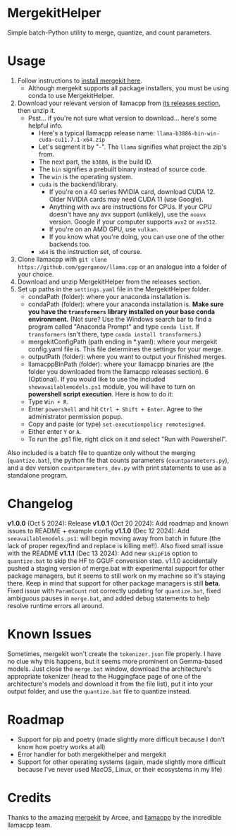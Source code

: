 # MergekitHelper
Simple batch-Python utility to merge, quantize, and count parameters.

# Usage

1. Follow instructions to [install mergekit here](https://github.com/arcee-ai/mergekit/tree/main?tab=readme-ov-file#installation).
	- Although mergekit supports all package installers, you must be using conda to use MergekitHelper.
2. Download your relevant version of llamacpp from [its releases section](https://github.com/ggerganov/llama.cpp/releases/), then unzip it.
	- Psst... if you're not sure what version to download... here's some helpful info.
    	- Here's a typical llamacpp release name: `llama-b3886-bin-win-cuda-cu11.7.1-x64.zip`
    	- Let's segment it by "-". The `llama` signifies what project the zip's from.
    	- The next part, the `b3886`, is the build ID.
    	- The `bin` signifies a prebuilt binary instead of source code.
    	- The `win` is the operating system.
    	- `cuda` is the backend/library.
        	- If you're on a 40 series NVIDIA card, download CUDA 12. Older NVIDIA cards may need CUDA 11 (use Google).
        	- Anything with `avx` are instructions for CPUs. If your CPU doesn't have any avx support (unlikely), use the `noavx` version. Google if your computer supports `avx2` or `avx512`.
        	- If you're on an AMD GPU, use `vulkan`.
        	- If you know what you're doing, you can use one of the other backends too.
    	- `x64` is the instruction set, of course.
3. Clone llamacpp with `git clone https://github.com/ggerganov/llama.cpp` or an analogue into a folder of your choice.
4. Download and unzip MergekitHelper from the releases section.
5. Set up paths in the `settings.yaml` file in the MergekitHelper folder.
	- condaPath (folder): where your anaconda installation is.
	- condaPath (folder): where your anaconda installation is. **Make sure you have the `transformers` library installed on your base conda environment.** (Not sure? Use the Windows search bar to find a program called "Anaconda Prompt" and type `conda list`. If `transformers` isn't there, type `conda install transformers`.)
	- mergekitConfigPath (path ending in *.yaml): where your mergekit config.yaml file is. This file determines the settings for your merge.
	- outputPath (folder): where you want to output your finished merges.
	- llamacppBinPath (folder): where your llamacpp binaries are (the folder you downloaded from the llamacpp releases section).
6 (Optional). If you would like to use the included `showavailablemodels.ps1` module, you will have to turn on **powershell script execution**. Here is how to do it:
	- Type `Win + R`.
	- Enter `powershell` and hit `Ctrl + Shift + Enter`. Agree to the administrator permission popup.
	- Copy and paste (or type) `set-executionpolicy remotesigned`.
	- Either enter `Y` or `A`.
	- To run the .ps1 file, right click on it and select "Run with Powershell".

Also included is a batch file to quantize only without the merging  (`quantize.bat`), the python file that counts parameters (`countparameters.py`), and a dev version `countparameters_dev.py` with print statements to use as a standalone program.

# Changelog
**v1.0.0** (Oct 5 2024): Release
**v1.0.1** (Oct 20 2024): Add roadmap and known issues to README + example config
**v1.1.0** (Dec 12 2024): Add `seeavailablemodels.ps1`: will begin moving away from batch in future (the lack of proper regex/find and replace is killing me!!). Also fixed small issue with the README
**v1.1.1** (Dec 13 2024): Add new `skipF16` option to `quantize.bat` to skip the HF to GGUF conversion step. v1.1.0 accidentally pushed a staging version of merge.bat with experimental support for other package managers, but it seems to still work on my machine so it's staying there. Keep in mind that support for other package managers is still **beta**. Fixed issue with `ParamCount` not correctly updating for `quantize.bat`, fixed ambiguous pauses in `merge.bat`, and added debug statements to help resolve runtime errors all around.

# Known Issues
Sometimes, mergekit won't create the `tokenizer.json` file properly. I have no clue why this happens, but it seems more prominent on Gemma-based models. Just close the `merge.bat` window, download the architecture's appropriate tokenizer (head to the Huggingface page of one of the architecture's models and download it from the file list), put it into your output folder, and use the `quantize.bat` file to quantize instead.

# Roadmap

- Support for pip and poetry (made slightly more difficult because I don't know how poetry works at all)
- Error handler for both mergekithelper and mergekit
- Support for other operating systems (again, made slightly more difficult because I've never used MacOS, Linux, or their ecosystems in my life)

# Credits

Thanks to the amazing [mergekit](https://github.com/arcee-ai/mergekit/) by Arcee, and [llamacpp](https://github.com/ggerganov/llama.cpp) by the incredible llamacpp team.